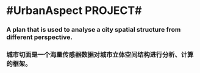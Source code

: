 # #UrbanAspect PROJECT#
### A plan that is used to analyse a city spatial structure from different perspective.
### 城市切面是一个海量传感器数据对城市立体空间结构进行分析、计算的框架。
